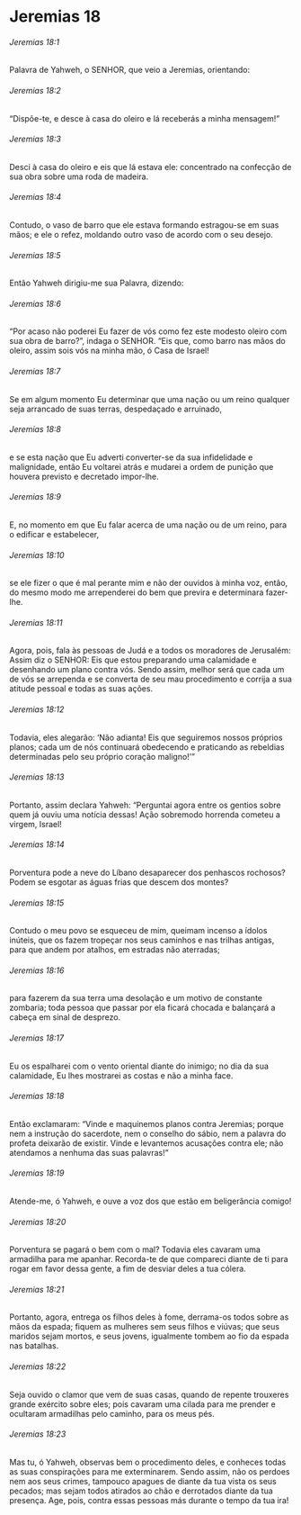 # Jeremias 18

###### Jeremias 18:1

Palavra de Yahweh, o SENHOR, que veio a Jeremias, orientando:

###### Jeremias 18:2

“Dispõe-te, e desce à casa do oleiro e lá receberás a minha mensagem!”

###### Jeremias 18:3

Desci à casa do oleiro e eis que lá estava ele: concentrado na confecção de sua obra sobre uma roda de madeira.

###### Jeremias 18:4

Contudo, o vaso de barro que ele estava formando estragou-se em suas mãos; e ele o refez, moldando outro vaso de acordo com o seu desejo.

###### Jeremias 18:5

Então Yahweh dirigiu-me sua Palavra, dizendo:

###### Jeremias 18:6

“Por acaso não poderei Eu fazer de vós como fez este modesto oleiro com sua obra de barro?”, indaga o SENHOR. “Eis que, como barro nas mãos do oleiro, assim sois vós na minha mão, ó Casa de Israel!

###### Jeremias 18:7

Se em algum momento Eu determinar que uma nação ou um reino qualquer seja arrancado de suas terras, despedaçado e arruinado,

###### Jeremias 18:8

e se esta nação que Eu adverti converter-se da sua infidelidade e malignidade, então Eu voltarei atrás e mudarei a ordem de punição que houvera previsto e decretado impor-lhe.

###### Jeremias 18:9

E, no momento em que Eu falar acerca de uma nação ou de um reino, para o edificar e estabelecer,

###### Jeremias 18:10

se ele fizer o que é mal perante mim e não der ouvidos à minha voz, então, do mesmo modo me arrependerei do bem que previra e determinara fazer-lhe.

###### Jeremias 18:11

Agora, pois, fala às pessoas de Judá e a todos os moradores de Jerusalém: Assim diz o SENHOR: Eis que estou preparando uma calamidade e desenhando um plano contra vós. Sendo assim, melhor será que cada um de vós se arrependa e se converta de seu mau procedimento e corrija a sua atitude pessoal e todas as suas ações.

###### Jeremias 18:12

Todavia, eles alegarão: ‘Não adianta! Eis que seguiremos nossos próprios planos; cada um de nós continuará obedecendo e praticando as rebeldias determinadas pelo seu próprio coração maligno!’”

###### Jeremias 18:13

Portanto, assim declara Yahweh: “Perguntai agora entre os gentios sobre quem já ouviu uma notícia dessas! Ação sobremodo horrenda cometeu a virgem, Israel!

###### Jeremias 18:14

Porventura pode a neve do Líbano desaparecer dos penhascos rochosos? Podem se esgotar as águas frias que descem dos montes?

###### Jeremias 18:15

Contudo o meu povo se esqueceu de mim, queimam incenso a ídolos inúteis, que os fazem tropeçar nos seus caminhos e nas trilhas antigas, para que andem por atalhos, em estradas não aterradas;

###### Jeremias 18:16

para fazerem da sua terra uma desolação e um motivo de constante zombaria; toda pessoa que passar por ela ficará chocada e balançará a cabeça em sinal de desprezo.

###### Jeremias 18:17

Eu os espalharei com o vento oriental diante do inimigo; no dia da sua calamidade, Eu lhes mostrarei as costas e não a minha face.

###### Jeremias 18:18

Então exclamaram: “Vinde e maquinemos planos contra Jeremias; porque nem a instrução do sacerdote, nem o conselho do sábio, nem a palavra do profeta deixarão de existir. Vinde e levantemos acusações contra ele; não atendamos a nenhuma das suas palavras!”

###### Jeremias 18:19

Atende-me, ó Yahweh, e ouve a voz dos que estão em beligerância comigo!

###### Jeremias 18:20

Porventura se pagará o bem com o mal? Todavia eles cavaram uma armadilha para me apanhar. Recorda-te de que compareci diante de ti para rogar em favor dessa gente, a fim de desviar deles a tua cólera.

###### Jeremias 18:21

Portanto, agora, entrega os filhos deles à fome, derrama-os todos sobre as mãos da espada; fiquem as mulheres sem seus filhos e viúvas; que seus maridos sejam mortos, e seus jovens, igualmente tombem ao fio da espada nas batalhas.

###### Jeremias 18:22

Seja ouvido o clamor que vem de suas casas, quando de repente trouxeres grande exército sobre eles; pois cavaram uma cilada para me prender e ocultaram armadilhas pelo caminho, para os meus pés.

###### Jeremias 18:23

Mas tu, ó Yahweh, observas bem o procedimento deles, e conheces todas as suas conspirações para me exterminarem. Sendo assim, não os perdoes nem aos seus crimes, tampouco apagues de diante da tua vista os seus pecados; mas sejam todos atirados ao chão e derrotados diante da tua presença. Age, pois, contra essas pessoas más durante o tempo da tua ira!

